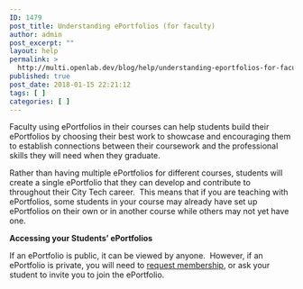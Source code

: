```yaml
---
ID: 1479
post_title: Understanding ePortfolios (for faculty)
author: admin
post_excerpt: ""
layout: help
permalink: >
  http://multi.openlab.dev/blog/help/understanding-eportfolios-for-faculty/
published: true
post_date: 2018-01-15 22:21:12
tags: [ ]
categories: [ ]
---
```

Faculty using ePortfolios in their courses can help students build their ePortfolios by choosing their best work to showcase and encouraging them to establish connections between their coursework and the professional skills they will need when they graduate.

Rather than having multiple ePortfolios for different courses, students will create a single ePortfolio that they can develop and contribute to throughout their City Tech career.  This means that if you are teaching with ePortfolios, some students in your course may already have set up ePortfolios on their own or in another course while others may not yet have one.

<strong>Accessing your Students’ ePortfolios</strong>

If an ePortfolio is public, it can be viewed by anyone.  However, if an ePortfolio is private, you will need to <a href="https://multi.openlab.dev/blog/help/changing-privacy-and-other-settings-on-an-eportfolio#access">request membership</a>, or ask your student to invite you to join the ePortfolio.